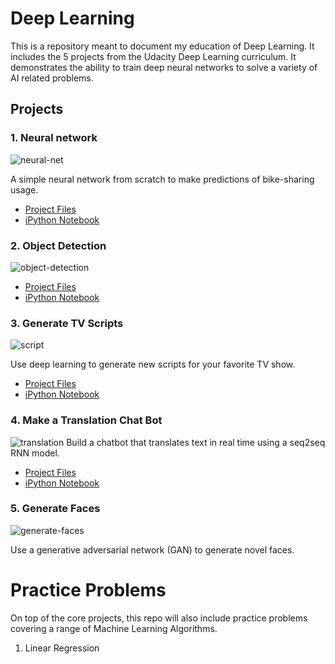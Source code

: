 # Deep Learning
This is a repository meant to document my education of Deep Learning.  It includes the 5 projects from the Udacity Deep Learning curriculum.  It demonstrates the ability to train deep neural networks to solve a variety of AI related problems.

## Projects
### 1. Neural network
![neural-net](https://cloud.githubusercontent.com/assets/13810084/21964339/eecfcc62-db17-11e6-9348-90fc5534cf6f.png)

A simple neural network from scratch to make predictions of bike-sharing usage.
- [Project Files](https://github.com/RyanCCollins/deep-learning/blob/master/project1)
- [iPython Notebook](https://github.com/RyanCCollins/deep-learning/blob/master/project1/neural-network.ipynb)

### 2. Object Detection
![object-detection](https://cloud.githubusercontent.com/assets/13810084/21964336/eecd121a-db17-11e6-8bdd-59d9f56bb3f4.jpg)
- [Project Files](https://github.com/RyanCCollins/deep-learning/blob/master/project2)
- [iPython Notebook](https://github.com/RyanCCollins/deep-learning/blob/master/project2/dlnd_image_classification.ipynb)

### 3. Generate TV Scripts
![script](https://cloud.githubusercontent.com/assets/13810084/21964337/eecf5f02-db17-11e6-8e9c-e870654472e6.jpg)

Use deep learning to generate new scripts for your favorite TV show.
- [Project Files](https://github.com/RyanCCollins/deep-learning/blob/master/project3)
- [iPython Notebook](https://github.com/RyanCCollins/deep-learning/blob/master/project3/dlnd_tv_script_generation.ipynb)

### 4. Make a Translation Chat Bot
![translation](https://cloud.githubusercontent.com/assets/13810084/21964338/eecfb4e8-db17-11e6-91ef-fbc13e22d9cf.jpg)
Build a chatbot that translates text in real time using a seq2seq RNN model.
- [Project Files](https://github.com/RyanCCollins/deep-learning/blob/master/project4)
- [iPython Notebook](https://github.com/RyanCCollins/deep-learning/blob/master/project4/dlnd_language_translation.ipynb)

### 5. Generate Faces
![generate-faces](https://cloud.githubusercontent.com/assets/13810084/21964335/eecaf28c-db17-11e6-971b-3937b0905486.jpg)

Use a generative adversarial network (GAN) to generate novel faces.

# Practice Problems
On top of the core projects, this repo will also include practice problems covering a range of Machine Learning Algorithms.

1. Linear Regression  
